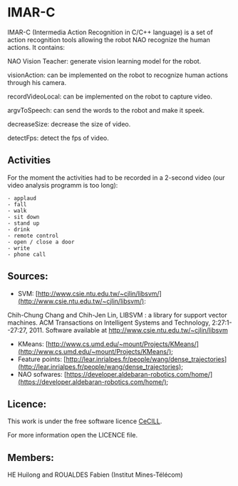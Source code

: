 IMAR-C
======

IMAR-C (Intermedia Action Recognition in C/C++ language) is a set of action recognition tools allowing the robot NAO recognize the human actions.
It contains:

NAO Vision Teacher: generate vision learning model for the robot.

visionAction: can be implemented on the robot to recognize human actions through his camera.

recordVideoLocal: can be implemented on the robot to capture video.

argvToSpeech: can send the words to the robot and make it speek.

decreaseSize: decrease the size of video.

detectFps: detect the fps of video.

## Activities
For the moment the activities had to be recorded in a 2-second video (our video analysis programm is too long):

	- applaud
	- fall
	- walk
	- sit down
	- stand up
	- drink
	- remote control 
	- open / close a door
	- write	 
	- phone call

## Sources:
* SVM: [http://www.csie.ntu.edu.tw/~cjlin/libsvm/](http://www.csie.ntu.edu.tw/~cjlin/libsvm/):

Chih-Chung Chang and Chih-Jen Lin, LIBSVM : a library for support
vector machines. ACM Transactions on Intelligent Systems and
Technology, 2:27:1--27:27, 2011. Software available at
http://www.csie.ntu.edu.tw/~cjlin/libsvm

* KMeans: [http://www.cs.umd.edu/~mount/Projects/KMeans/](http://www.cs.umd.edu/~mount/Projects/KMeans/);
* Feature points: [http://lear.inrialpes.fr/people/wang/dense_trajectories](http://lear.inrialpes.fr/people/wang/dense_trajectories);
* NAO sofwares: [https://developer.aldebaran-robotics.com/home/](https://developer.aldebaran-robotics.com/home/);

## Licence:
This work is under the free software licence [CeCILL](http://www.cecill.info/).

For more information open the LICENCE file.

## Members:
HE Huilong and ROUALDES Fabien (Institut Mines-Télécom)

